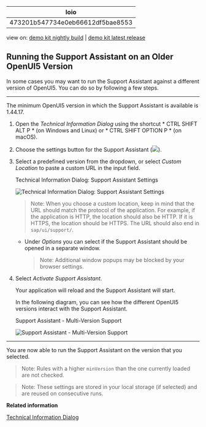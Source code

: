 <!-- loio473201b547734e0eb66612df5bae8553 -->

| loio |
| -----|
| 473201b547734e0eb66612df5bae8553 |

<div id="loio">

view on: [demo kit nightly build](https://openui5nightly.hana.ondemand.com/#/topic/473201b547734e0eb66612df5bae8553) | [demo kit latest release](https://openui5.hana.ondemand.com/#/topic/473201b547734e0eb66612df5bae8553)</div>

## Running the Support Assistant on an Older OpenUI5 Version

In some cases you may want to run the Support Assistant against a different version of OpenUI5. You can do so by following a few steps.

***

The minimum OpenUI5 version in which the Support Assistant is available is 1.44.17.

1.  Open the *Technical Information Dialog* using the shortcut * CTRL SHIFT ALT P * \(on Windows and Linux\) or * CTRL SHIFT OPTION P * \(on macOS\).

2.  Choose the settings button for the Support Assistant \(![](loio4c9d605dc8cf4457b478b618d6824b0f_HiRes.png)\).

3.  Select a predefined version from the dropdown, or select *Custom Location* to paste a custom URL in the input field.

       
      
    Technical Information Dialog: Support Assistant Settings<a name="loio473201b547734e0eb66612df5bae8553__fig_ixn_yl1_k1b"/>

     ![](loio76e6ee08329741b895ec64627d96702e_HiRes.png "Technical Information Dialog: Support Assistant Settings") 

    > Note:
    > When you choose a custom location, keep in mind that the URL should match the protocol of the application. For example, if the application is HTTP, the location should also be HTTP. If it is HTTPS, the location should be HTTPS. The URL should also end in `sap/ui/support/`.
    > 
    > 

    -   Under *Options* you can select if the Support Assistant should be opened in a separate window.

        > Note:
        > Additional window popups may be blocked by your browser settings.
        > 
        > 

4.  Select *Activate Support Assistant*.

    Your application will reload and the Support Assistant will start.

    In the following diagram, you can see how the different OpenUI5 versions interact with the Support Assistant.  
      
    Support Assistant - Multi-Version Support<a name="loio473201b547734e0eb66612df5bae8553__fig_r2j_2wz_n1b"/>

     ![](loiof976dcdee0de41fd957fc8c672356d17_LowRes.png "Support Assistant - Multi-Version Support") 


***

You are now able to run the Support Assistant on the version that you selected.

> Note:
> Rules with a higher `minVersion` than the one currently loaded are not checked.
> 
> 

> Note:
> These settings are stored in your local storage \(if selected\) and are reused on consecutive runs.
> 
> 

**Related information**  


[Technical Information Dialog](Technical_Information_Dialog_616a3ef.md#loio616a3ef07f554e20a3adf749c11f64e9)

